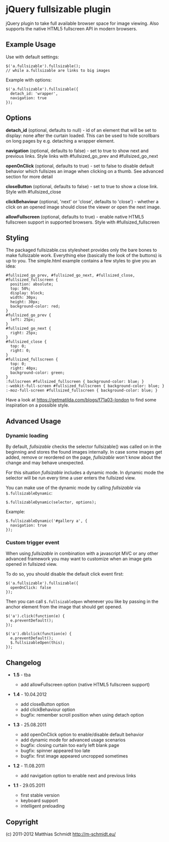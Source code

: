 # jQuery fullsizable plugin
jQuery plugin to take full available browser space for image viewing. Also supports the native HTML5 fullscreen API in
modern browsers.


## Example Usage
Use with default settings:

    $('a.fullsizable').fullsizable();
    // while a.fullsizable are links to big images

Example with options:

    $('a.fullsizable').fullsizable({
      detach_id: 'wrapper',
      navigation: true
    });


## Options
**detach_id** (optional, defaults to null) - id of an element that will be set to display: none after the curtain loaded.
This can be used to hide scrollbars on long pages by e.g. detaching a wrapper element.

**navigation** (optional, defaults to false) - set to true to show next and previous links.
Style links with #fullsized\_go\_prev and #fullsized\_go\_next

**openOnClick** (optional, defaults to true) - set to false to disable default behavior which fullsizes an image when clicking on a thumb.
See advanced section for more detail

**closeButton** (optional, defaults to false) - set to true to show a close link.
Style with #fullsized\_close

**clickBehaviour** (optional, 'next' or 'close', defaults to 'close') - whether a click on an opened image should close the viewer or open the next image.

**allowFullscreen** (optional, defaults to true) - enable native HTML5 fullscreen support in supported browsers.
Style with #fullsized\_fullscreen


## Styling
The packaged fullsizable.css stylesheet provides only the bare bones to make fullsizable work. Everything
else (basically the look of the buttons) is up to you. The simple.html example contains a few styles to give you an idea:

    #fullsized_go_prev, #fullsized_go_next, #fullsized_close, #fullsized_fullscreen {
      position: absolute;
      top: 50%;
      display: block;
      width: 30px;
      height: 30px;
      background-color: red;
    }
    #fullsized_go_prev {
      left: 25px;
    }
    #fullsized_go_next {
      right: 25px;
    }
    #fullsized_close {
      top: 0;
      right: 0;
    }
    #fullsized_fullscreen {
      top: 0;
      right: 40px;
      background-color: green;
    }
    :fullscreen #fullsized_fullscreen { background-color: blue; }
    :-webkit-full-screen #fullsized_fullscreen { background-color: blue; }
    :-moz-full-screen #fullsized_fullscreen { background-color: blue; }

Have a look at <https://getmatilda.com/blogs/f71a03-london> to find some inspiration on a possible style.


## Advanced Usage

### Dynamic loading
By default, *fullsizable* checks the selector fullsizable() was called on in the beginning and stores the
found images internally. In case some images get added, remove or reordered on the page, *fullsizable*
won't know about the change and may behave unexpected.

For this situation *fullsizable* includes a dynamic mode. In dynamic mode the selector will be run every
time a user enters the fullsized view.

You can make use of the dynamic mode by calling *fullsizable* via `$.fullsizableDynamic`:

    $.fullsizableDynamic(selector, options);

Example:

    $.fullsizableDynamic('#gallery a', {
      navigation: true
    });

### Custom trigger event
When using *fullsizable* in combination with a javascript MVC or any other advanced framework you may want
to customize when an image gets opened in fullsized view.

To do so, you should disable the default click event first:

    $('a.fullsizable').fullsizable({
      openOnClick: false
    });

Then you can call `$.fullsizableOpen` whenever you like by passing in the anchor element from the image
that should get opened.

    $('a').click(function(e) {
      e.preventDefault();
    });

    $('a').dblclick(function(e) {
      e.preventDefault();
      $.fullsizableOpen(this);
    });


## Changelog
* **1.5** - tba
  * add allowFullscreen option (native HTML5 fullscreen support)

* **1.4** - 10.04.2012
  * add closeButton option
  * add clickBehaviour option
  * bugfix: remember scroll position when using detach option

* **1.3** - 25.08.2011
  * add openOnClick option to enable/disable default behavior
  * add dynamic mode for advanced usage scenarios
  * bugfix: closing curtain too early left blank page
  * bugfix: spinner appeared too late
  * bugfix: first image appeared uncropped sometimes

* **1.2** - 11.08.2011
  * add navigation option to enable next and previous links

* **1.1** - 29.05.2011
  * first stable version
  * keyboard support
  * intelligent preloading


## Copyright
(c) 2011-2012 Matthias Schmidt <http://m-schmidt.eu/>
